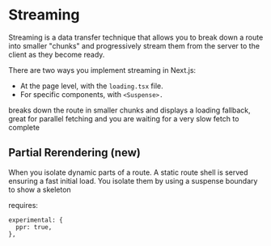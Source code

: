 # Streaming #
Streaming is a data transfer technique that allows you to break down a route into smaller "chunks" and progressively stream them from the server to the client as they become ready.

There are two ways you implement streaming in Next.js:

- At the page level, with the `loading.tsx` file.
- For specific components, with `<Suspense>.`

<Suspense></Suspense> breaks down the route in smaller chunks and displays a loading fallback, great for parallel fetching and you are waiting for a very slow fetch to complete

## Partial Rerendering (new) ##
When you isolate dynamic parts of a route. A static route shell is served ensuring a fast initial load.
You isolate them by using a suspense boundary to show a skeleton

requires:
```
experimental: {
  ppr: true,
},
```